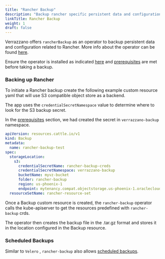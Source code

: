 ```yaml
---
title: "Rancher Backup"
description: "Backup rancher specific persistent data and configurations"
linkTitle: Rancher Backup
weight: 1
draft: false
---
```



Verrazzano offers `rancherBackup` as an operator to backup persistent data and configuration related to Rancher. More info about the operator can be found [here](https://rancher.com/docs/rancher/v2.5/en/backups/).

Ensure the operator is installed as indicated [here](/docs/setup/backup/installation/#backup-component-installation) and [prerequisites](/docs/setup/backup/prerequisites/#rancher-backup-operator-prerequisite)
are met before taking a backup. 

### Backing up Rancher

To initiate a Rancher backup create the following example custom resource yaml that will use S3 compatible object store as a backend. 

The app uses the `credentialSecretNamespace` value to determine where to look for the S3 backup secret. 

In the [prerequisites](/docs/setup/backup/prerequisites/#rancher-backup-operator-prerequisite) section, we had created the secret in `verrazzano-backup` namespace.

```yaml
apiVersion: resources.cattle.io/v1
kind: Backup
metadata:
  name: rancher-backup-test
spec:
  storageLocation:
    s3:
      credentialSecretName: rancher-backup-creds
      credentialSecretNamespace: verrazzano-backup
      bucketName: myvz-bucket
      folder: rancher-backup
      region: us-phoenix-1
      endpoint: mytenancy.compat.objectstorage.us-phoenix-1.oraclecloud.com
  resourceSetName: rancher-resource-set
```

Once a Backup custom resource is created, the `rancher-backup` operator calls the kube-apiserver to get the resources predefined with `rancher-backup` crds.

The operator then creates the backup file in the .tar.gz format and stores it in the location configured in the Backup resource.

### Scheduled Backups

Similar to `Velero` , `rancher-backup` also allows [scheduled backups](https://rancher.com/docs/rancher/v2.5/en/backups/configuration/backup-config/).  
